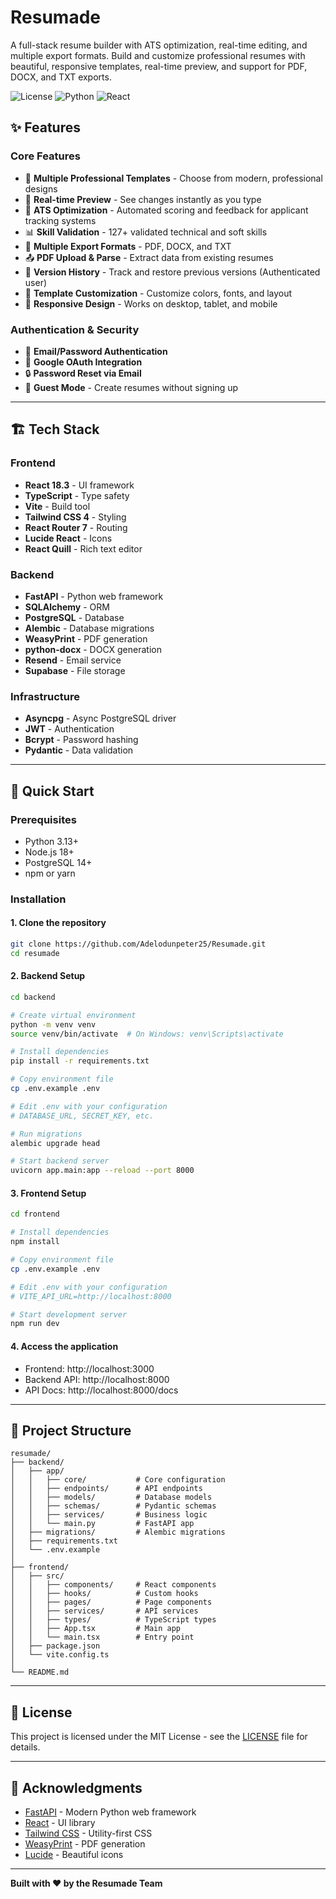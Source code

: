 # Resumade 

A full-stack resume builder with ATS optimization, real-time editing, and multiple export formats.
Build and customize professional resumes with beautiful, responsive templates, real-time preview, and support for PDF, DOCX, and TXT exports.


![License](https://img.shields.io/badge/license-MIT-blue.svg)
![Python](https://img.shields.io/badge/python-3.13-blue.svg)
![React](https://img.shields.io/badge/react-18.3-blue.svg)

## ✨ Features

### Core Features
- 🎨 **Multiple Professional Templates** - Choose from modern, professional designs
- 📝 **Real-time Preview** - See changes instantly as you type
- 🤖 **ATS Optimization** - Automated scoring and feedback for applicant tracking systems
- 📊 **Skill Validation** - 127+ validated technical and soft skills
- 📄 **Multiple Export Formats** - PDF, DOCX, and TXT
- 📤 **PDF Upload & Parse** - Extract data from existing resumes
- 📜 **Version History** - Track and restore previous versions (Authenticated user)
- 🎨 **Template Customization** - Customize colors, fonts, and layout
- 📱 **Responsive Design** - Works on desktop, tablet, and mobile

### Authentication & Security
- 🔐 **Email/Password Authentication**
- 🔑 **Google OAuth Integration**
- 🔒 **Password Reset via Email**
- 👤 **Guest Mode** - Create resumes without signing up


---

## 🏗️ Tech Stack

### Frontend
- **React 18.3** - UI framework
- **TypeScript** - Type safety
- **Vite** - Build tool
- **Tailwind CSS 4** - Styling
- **React Router 7** - Routing
- **Lucide React** - Icons
- **React Quill** - Rich text editor

### Backend
- **FastAPI** - Python web framework
- **SQLAlchemy** - ORM
- **PostgreSQL** - Database
- **Alembic** - Database migrations
- **WeasyPrint** - PDF generation
- **python-docx** - DOCX generation
- **Resend** - Email service
- **Supabase** - File storage

### Infrastructure
- **Asyncpg** - Async PostgreSQL driver
- **JWT** - Authentication
- **Bcrypt** - Password hashing
- **Pydantic** - Data validation

---

## 🚀 Quick Start

### Prerequisites
- Python 3.13+
- Node.js 18+
- PostgreSQL 14+
- npm or yarn

### Installation

#### 1. Clone the repository
```bash
git clone https://github.com/Adelodunpeter25/Resumade.git
cd resumade
```

#### 2. Backend Setup
```bash
cd backend

# Create virtual environment
python -m venv venv
source venv/bin/activate  # On Windows: venv\Scripts\activate

# Install dependencies
pip install -r requirements.txt

# Copy environment file
cp .env.example .env

# Edit .env with your configuration
# DATABASE_URL, SECRET_KEY, etc.

# Run migrations
alembic upgrade head

# Start backend server
uvicorn app.main:app --reload --port 8000
```

#### 3. Frontend Setup
```bash
cd frontend

# Install dependencies
npm install

# Copy environment file
cp .env.example .env

# Edit .env with your configuration
# VITE_API_URL=http://localhost:8000

# Start development server
npm run dev
```

#### 4. Access the application
- Frontend: http://localhost:3000
- Backend API: http://localhost:8000
- API Docs: http://localhost:8000/docs

---

## 📁 Project Structure

```
resumade/
├── backend/
│   ├── app/
│   │   ├── core/           # Core configuration
│   │   ├── endpoints/      # API endpoints
│   │   ├── models/         # Database models
│   │   ├── schemas/        # Pydantic schemas
│   │   ├── services/       # Business logic
│   │   └── main.py         # FastAPI app
│   ├── migrations/         # Alembic migrations
│   ├── requirements.txt
│   └── .env.example
│
├── frontend/
│   ├── src/
│   │   ├── components/     # React components
│   │   ├── hooks/          # Custom hooks
│   │   ├── pages/          # Page components
│   │   ├── services/       # API services
│   │   ├── types/          # TypeScript types
│   │   ├── App.tsx         # Main app
│   │   └── main.tsx        # Entry point
│   ├── package.json
│   └── vite.config.ts
│
└── README.md
```
---

## 📝 License

This project is licensed under the MIT License - see the [LICENSE](LICENSE) file for details.

---

## 🙏 Acknowledgments

- [FastAPI](https://fastapi.tiangolo.com/) - Modern Python web framework
- [React](https://react.dev/) - UI library
- [Tailwind CSS](https://tailwindcss.com/) - Utility-first CSS
- [WeasyPrint](https://weasyprint.org/) - PDF generation
- [Lucide](https://lucide.dev/) - Beautiful icons

---

**Built with ❤️ by the Resumade Team**
